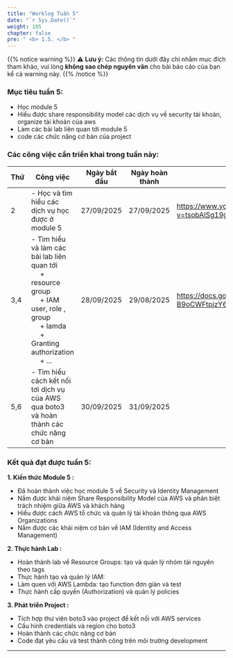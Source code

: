 ```yaml
---
title: "Worklog Tuần 5"
date: "`r Sys.Date()`"
weight: 105
chapter: false
pre: " <b> 1.5. </b> "
---
```

{{% notice warning %}}
⚠️ **Lưu ý:** Các thông tin dưới đây chỉ nhằm mục đích tham khảo, vui lòng **không sao chép nguyên văn** cho bài báo cáo của bạn kể cả warning này.
{{% /notice %}}


### Mục tiêu tuần 5:

* Học module 5 
* Hiểu được share responsibility model các dịch vụ về security tài khoản, organize tài khoản của aws 
* Làm các bài lab liên quan tới module 5
* code các chức năng cơ bản của project 

### Các công việc cần triển khai trong tuần này:
| Thứ | Công việc                                                                                                                                                                                  | Ngày bắt đầu | Ngày hoàn thành | Nguồn tài liệu                          |
|-----|--------------------------------------------------------------------------------------------------------------------------------------------------------------------------------------------|--------------|-----------------| --------------------------------------- |
| 2   | - Học và tìm hiểu các dịch vụ học được ở module 5                                                                                                                                          | 27/09/2025   | 27/09/2025      |<https://www.youtube.com/watch?v=tsobAlSg19g&list=PLahN4TLWtox2a3vElknwzU_urND8hLn1i&index=150>|
| 3,4 | - Tìm hiểu và làm các bài lab liên quan tới  <br>&emsp; + resource group <br>&emsp; + IAM user, role , group  <br>&emsp; + lamda <br>&emsp; + Granting authorization <br>&emsp; + ... <br> | 28/09/2025   | 29/08/2025      | <https://docs.google.com/document/d/1kMaKUoLZ3qswxatOHh-npjqK-B9oCWFtpjzY6yKwfsI/edit?tab=t.0> |
| 5,6 | - Tìm hiểu cách kết nối tơi dịch vụ của AWS qua boto3 và hoàn thành các chức năng cơ bản                                                                                                   | 30/09/2025   | 31/09/2025      |  |


### Kết quả đạt được tuần 5:

**1. Kiến thức Module 5 :**
- Đã hoàn thành việc học module 5 về Security và Identity Management
- Nắm được khái niệm Share Responsibility Model của AWS và phân biệt trách nhiệm giữa AWS và khách hàng
- Hiểu được cách AWS tổ chức và quản lý tài khoản thông qua AWS Organizations
- Nắm được các khái niệm cơ bản về IAM (Identity and Access Management)

**2. Thực hành Lab :**
- Hoàn thành lab về Resource Groups: tạo và quản lý nhóm tài nguyên theo tags
- Thực hành tạo và quản lý IAM:
- Làm quen với AWS Lambda: tạo function đơn giản và test
- Thực hành cấp quyền (Authorization) và quản lý policies

**3. Phát triển Project :**
- Tích hợp thư viện boto3 vào project để kết nối với AWS services
- Cấu hình credentials và region cho boto3
- Hoàn thành các chức năng cơ bản
- Code đạt yêu cầu và test thành công trên môi trường development

---


